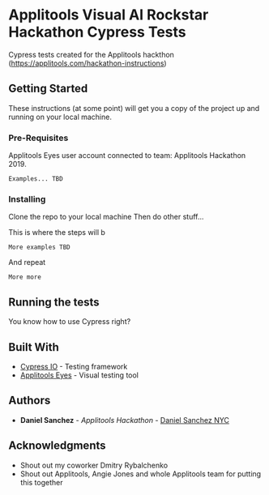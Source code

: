 # Applitools Visual AI Rockstar Hackathon Cypress Tests 

Cypress tests created for the Applitools hackthon (https://applitools.com/hackathon-instructions)

## Getting Started

These instructions (at some point) will get you a copy of the project up and running on your local machine.

### Pre-Requisites

Applitools Eyes user account connected to team: Applitools Hackathon 2019.


```
Examples... TBD
```

### Installing

Clone the repo to your local machine
Then do other stuff... 

This is where the steps will b

```
More examples TBD
```

And repeat

```
More more
```

## Running the tests

You know how to use Cypress right?

## Built With

* [Cypress IO](https://www.cypress.io/) - Testing framework
* [Applitools Eyes](https://applitools.com/blog/applitools-eyes-introduction-to-automated-visual-ui-testing) - Visual testing tool 

## Authors

* **Daniel Sanchez** - *Applitools Hackathon* - [Daniel Sanchez NYC](https://github.com/dsanchezNYC)

## Acknowledgments

* Shout out my coworker Dmitry Rybalchenko 
* Shout out Applitools, Angie Jones and whole Applitools team for putting this together
